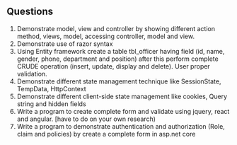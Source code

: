 ## Questions

1. Demonstrate model, view and controller by showing different action method, views, model,
accessing controller, model and view.
2. Demonstrate use of razor syntax
3. Using Entity framework create a table tbl_officer having field (id, name, gender,
phone, department and position) after this perform complete CRUDE operation
(insert, update, display and delete). User proper validation.
4. Demonstrate different state management technique like SessionState, TempData,
HttpContext
5. Demonstrate different client-side state management like cookies, Query string and hidden
fields
6. Write a program to create complete form and validate using jquery, react and angular. [have
to do on your own research)
7. Write a program to demonstrate authentication and authorization (Role, claim and policies)
by create a complete form in asp.net core
